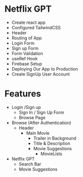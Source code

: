 # Netflix GPT

- Create react app
- Configured TailwindCSS
- Header
- Routing of App
- Login Form
- Sign up Form
- Form Validation
- useRef Hook
- Firebase Setup
- Deploying Our App to Production
- Create SignUp User Account

# Features

- Login /Sign up
  - Sign In / Sign Up Form
  - Browse Page
- Browse (After Authentication)
  - Header
    - Main Movie
      - Trailer in Background
      - Title & Description
      - Movie Suggestions
        - MovieLists
- Netflix GPT
  - Search Bar
  - Movie Suggestions
